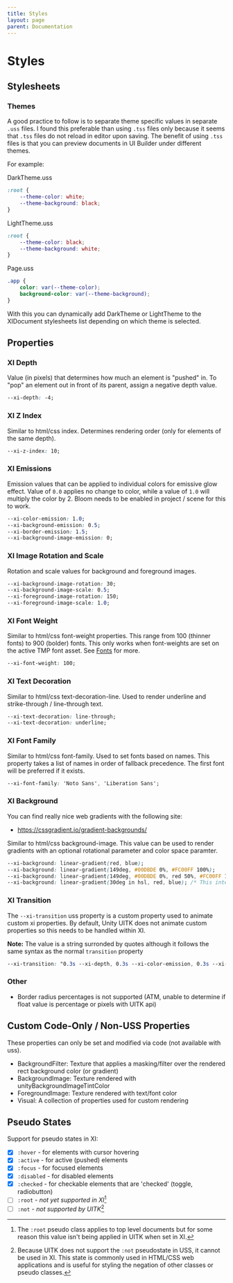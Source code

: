 ```yaml
---
title: Styles
layout: page
parent: Documentation
---
```


# Styles

## Stylesheets

### Themes
A good practice to follow is to separate theme specific values in separate `.uss` files. I found this preferable than using `.tss` files only because it seems that `.tss` files do not reload in editor upon saving. The benefit of using `.tss` files is
that you can preview documents in UI Builder under different themes.

For example:

DarkTheme.uss
```css
:root {
    --theme-color: white;
    --theme-background: black;
}
```

LightTheme.uss
```css
:root {
    --theme-color: black;
    --theme-background: white;
}
```

Page.uss
```css
.app {
    color: var(--theme-color);
    background-color: var(--theme-background);
}
```

With this you can dynamically add DarkTheme or LightTheme to the XIDocument stylesheets list depending on which theme is selected.

## Properties

### XI Depth
Value (in pixels) that determines how much an element is "pushed" in. To "pop" an element out in front of its parent, assign a negative depth value.
```css
--xi-depth: -4;
```

### XI Z Index
Similar to html/css index. Determines rendering order (only for elements of the same depth).
```css
--xi-z-index: 10;
```

### XI Emissions
Emission values that can be applied to individual colors for emissive glow effect. Value of `0.0` applies no change to color, while a value of `1.0` will multiply the color by 2. Bloom needs to be enabled in project / scene for this to work.
```css
--xi-color-emission: 1.0;
--xi-background-emission: 0.5;
--xi-border-emission: 1.5;
--xi-background-image-emission: 0;
```

### XI Image Rotation and Scale
Rotation and scale values for background and foreground images. 
```css
--xi-background-image-rotation: 30;
--xi-background-image-scale: 0.5;
--xi-foreground-image-rotation: 150;
--xi-foreground-image-scale: 1.0;
```

### XI Font Weight
Similar to html/css font-weight properties. This range from 100 (thinner fonts) to 900 (bolder) fonts.  This only works when font-weights are set on the active TMP font asset. See [Fonts](docs/Documentation/Fonts) for more.
```css
--xi-font-weight: 100;
```

### XI Text Decoration
Similar to html/css text-decoration-line. Used to render underline and strike-through / line-through text.
```css
--xi-text-decoration: line-through;
--xi-text-decoration: underline;
```

### XI Font Family
Similar to html/css font-family. Used to set fonts based on names. This property takes a list of names in order of fallback precedence. The first font will be preferred if it exists.
```css
--xi-font-family: 'Noto Sans', 'Liberation Sans';
```

### XI Background
You can find really nice web gradients with the following site:
- https://cssgradient.io/gradient-backgrounds/

Similar to html/css background-image. This value can be used to render gradients with an optional rotational parameter and color space paramter.

```css
--xi-background: linear-gradient(red, blue);
--xi-background: linear-gradient(149deg, #00DBDE 0%, #FC00FF 100%);
--xi-background: linear-gradient(149deg, #00DBDE 0%, red 50%, #FC00FF 100%);
--xi-background: linear-gradient(30deg in hsl, red, blue); /* This interpolates in HSL space*/
```

### XI Transition
The `--xi-transition` uss property is a custom property used to animate custom xi properties. By default, Unity UITK does not animate custom properties so this needs to be handled within XI.

__Note:__ The value is a string surronded by quotes although it follows the same syntax as the normal `transition` property
```css
--xi-transition: "0.3s --xi-depth, 0.3s --xi-color-emission, 0.3s --xi-border-emission";
```

### Other
- Border radius percentages is not supported (ATM, unable to determine if float value is percentage or pixels with UITK api)


## Custom Code-Only / Non-USS Properties
These properties can only be set and modified via code (not available with uss).

- BackgroundFilter: Texture that applies a masking/filter over the rendered rect background color (or gradient)
- BackgroundImage: Texture rendered with unityBackgroundImageTintColor
- ForegroundImage: Texture rendered with text/font color
- Visual: A collection of properties used for custom rendering

## Pseudo States

Support for pseudo states in XI:
- [x] `:hover` - for elements with cursor hovering
- [x] `:active` - for active (pushed) elements
- [x] `:focus` - for focused elements
- [x] `:disabled` - for disabled elements
- [x] `:checked` - for checkable elements that are 'checked' (toggle, radiobutton)
- [ ] `:root` - *not yet supported in XI*[^1]
- [ ] `:not` - *not supported by UITK*[^2]

[^1]: The `:root` pseudo class applies to top level documents but for some reason this value isn't being applied in UITK when set in XI.
[^2]: Because UITK does not support the `:not` pseudostate in USS, it cannot be used in XI. This state is commonly used in HTML/CSS web applications and is useful for styling the negation of other classes or pseudo classes.
